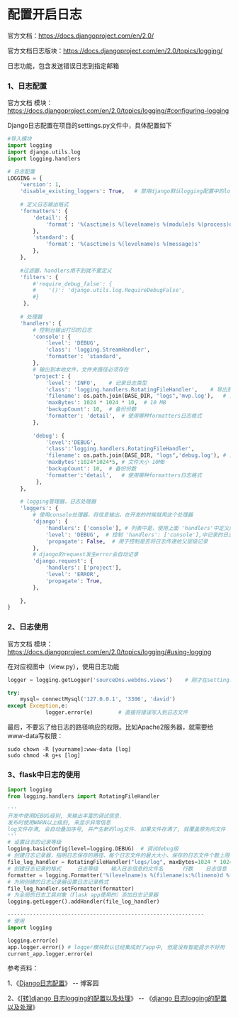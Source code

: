 # 配置开启日志

官方文档：https://docs.djangoproject.com/en/2.0/

官方文档日志版块：https://docs.djangoproject.com/en/2.0/topics/logging/

日志功能，包含发送错误日志到指定邮箱

### 1、日志配置

官方文档 模块：https://docs.djangoproject.com/en/2.0/topics/logging/#configuring-logging

Django日志配置在项目的settings.py文件中，具体配置如下

```python
#导入模块
import logging
import django.utils.log
import logging.handlers

# 日志配置
LOGGING = {
    'version': 1,
    'disable_existing_loggers': True,	# 禁用django默认logging配置中的logger
    
    # 定义日志输出格式
    'formatters': {
        'detail': {
            'format': '%(asctime)s %(levelname)s %(module)s %(process)d %(thread)d %(pathname)s[line:%(lineno)d] %(message)s'
        },
        'standard': {
            'format': '%(asctime)s %(levelname)s %(message)s'
        },
    },
    
    #过滤器，handlers用不到就不要定义
    'filters': {
        #'require_debug_false': {
        #    '()': 'django.utils.log.RequireDebugFalse',
        #}
     },
    
    # 处理器
    'handlers': {
        # 控制台输出打印的日志
        'console': {
            'level': 'DEBUG',
            'class': 'logging.StreamHandler',
            'formatter': 'standard',
        },
        # 输出到本地文件，文件夹路径必须存在
        'project': {
            'level': 'INFO',	# 记录日志类型
            'class': 'logging.handlers.RotatingFileHandler',	# 导出到文件，需要使用的类
            'filename': os.path.join(BASE_DIR, "logs",'mvp.log'),	# 日志输出到文件
            'maxBytes': 1024 * 1024 * 10,  # 10 MB
            'backupCount': 10,	# 备份份数
            'formatter': 'detail',	# 使用哪种formatters日志格式
        },
     	
        'debug': {
            'level':'DEBUG',
            'class':'logging.handlers.RotatingFileHandler',
            'filename': os.path.join(BASE_DIR, "logs",'debug.log'),	# 日志输出文件
            'maxBytes':1024*1024*5,	# 文件大小 10MB
            'backupCount': 10,	# 备份份数
            'formatter':'detail',	# 使用哪种formatters日志格式
         },
    },
    
    # logging管理器，日志处理器
    'loggers': {
        # 使用console处理器，将信息输出。在开发的时候就用这个处理器
        'django': {
            'handlers': ['console'], # 列表中是，使用上面 'handlers'中定义的哪个处理器。
            'level': 'DEBUG',  # 控制 'handlers': ['console'],中记录的日志的等级
            'propagate': False,  # 用于控制是否将日志传递给父层级记录
        },
        # django的request发生error会自动记录
        'django.request': {
            'handlers': ['project'],
            'level': 'ERROR',  
            'propagate': True,
        },
        
    },
}
```





### 2、日志使用

官方文档 模块：https://docs.djangoproject.com/en/2.0/topics/logging/#using-logging

在对应视图中（view.py），使用日志功能

```python
logger = logging.getLogger('sourceDns.webdns.views')    # 刚才在setting.py中配置的logger

try:
    mysql= connectMysql('127.0.0.1', '3306', 'david')
except Exception,e:
            logger.error(e)        # 直接将错误写入到日志文件
```

最后，不要忘了给日志的路径响应的权限。比如Apache2服务器，就需要给www-data写权限：

```
sudo chown -R [yourname]:www-data [log]
sudo chmod -R g+s [log]
```

### 3、flask中日志的使用

```python
import logging
from logging.handlers import RotatingFileHandler

'''
开发中使用DEBUG级别, 来输出丰富的调试信息.
发布时使用WARN以上级别, 来显示异常信息
log文件存满, 会自动叠加序号, 并产生新的log文件. 如果文件存满了, 就覆盖原先的文件
'''
# 设置日志的记录等级
logging.basicConfig(level=logging.DEBUG)  # 调试debug级
# 创建日志记录器，指明日志保存的路径、每个日志文件的最大大小、保存的日志文件个数上限
file_log_handler = RotatingFileHandler("logs/log", maxBytes=1024 * 1024 * 100, backupCount=10)
# 创建日志记录的格式		日志等级    输入日志信息的文件名		行数    日志信息
formatter = logging.Formatter('%(levelname)s %(filename)s:%(lineno)d %(message)s')
# 为刚创建的日志记录器设置日志记录格式
file_log_handler.setFormatter(formatter)
# 为全局的日志工具对象（flask app使用的）添加日志记录器
logging.getLogger().addHandler(file_log_handler)

--------------------------------------------------------------
# 使用
import logging

logging.error(e)
app.logger.error() # logger模块默认已经集成到了app中, 但是没有智能提示不好用
current_app.logger.error(e)

```





参考资料：

1、《[Django日志配置](https://www.cnblogs.com/zhangqunshi/p/6641173.html)》 -- 博客园

2、《[[转\]django 日志logging的配置以及处理](https://www.cnblogs.com/luohengstudy/p/6890395.html)》 -- 《[django 日志logging的配置以及处理](http://blog.51cto.com/davidbj/1433741)》


